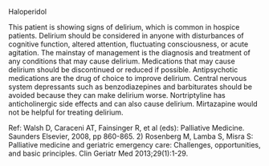 Haloperidol

This patient is showing signs of delirium, which is common in hospice patients. Delirium should be considered in anyone with disturbances of cognitive function, altered attention, fluctuating consciousness, or acute agitation. The mainstay of management is the diagnosis and treatment of any conditions that may cause delirium. Medications that may cause delirium should be discontinued or reduced if possible. Antipsychotic medications are the drug of choice to improve delirium. Central nervous system depressants such as benzodiazepines and barbiturates should be avoided because they can make delirium worse. Nortriptyline has anticholinergic side effects and can also cause delirium. Mirtazapine would not be helpful for treating delirium.

Ref:  Walsh D, Caraceni AT, Fainsinger R, et al (eds): Palliative Medicine. Saunders Elsevier, 2008, pp 860-865. 2) Rosenberg
M, Lamba S, Misra S: Palliative medicine and geriatric emergency care: Challenges, opportunities, and basic principles.
Clin Geriatr Med 2013;29(1):1-29.